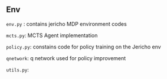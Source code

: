 ## Env
`env.py` : contains jericho MDP environment codes

`mcts.py`: MCTS Agent implementation

`policy.py`: constains code for policy training on the Jericho env

`qnetwork`: q network used for policy improvement

`utils.py`: 
